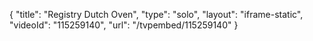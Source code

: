 {
    "title": "Registry Dutch Oven",
    "type": "solo",
    "layout": "iframe-static",
    "videoId": "115259140",
    "url": "\/tvpembed\/115259140"
}